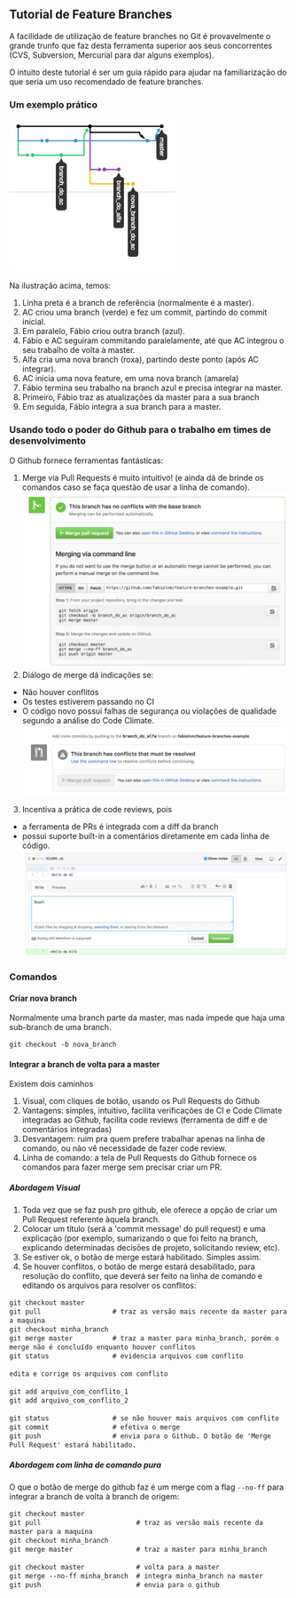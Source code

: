 ## Tutorial de Feature Branches

A facilidade de utilização de feature branches no Git é provavelmente o grande trunfo que faz desta ferramenta superior aos seus concorrentes (CVS, Subversion, Mercurial para dar alguns exemplos). 

O intuito deste tutorial é ser um guia rápido para ajudar na familiarização do que seria um uso recomendado de feature branches.

### Um exemplo prático

<img width="300" alt="exemplo" src="https://github.com/fabiolnm/feature-branches-example/blob/tutorial/images/grafico_de_rede.png?raw=true">

Na ilustração acima, temos:

1. Linha preta é a branch de referência (normalmente é a master).
2. AC criou uma branch (verde) e fez um commit, partindo do commit inicial.
3. Em paralelo, Fábio criou outra branch (azul).
4. Fábio e AC seguiram commitando paralelamente, até que AC integrou o seu trabalho de volta à master.
5. Alfa cria uma nova branch (roxa), partindo deste ponto (após AC integrar).
6. AC inicia uma nova feature, em uma nova branch (amarela)
7. Fábio termina seu trabalho na branch azul e precisa integrar na master.
 1. Primeiro, Fábio traz as atualizações da master para a sua branch
 2. Em seguida, Fábio integra a sua branch para a master.

### Usando todo o poder do Github para o trabalho em times de desenvolvimento

O Github fornece ferramentas fantásticas:

1. Merge via Pull Requests é muito intuitivo! (e ainda dá de brinde os comandos caso se faça questão de usar a linha de comando).
<br><img width="500" alt="exemplo" src="https://github.com/fabiolnm/feature-branches-example/blob/tutorial/images/comandos_de_merge.png?raw=true">
2. Diálogo de merge dá indicações se:
 * Não houver conflitos
 * Os testes estiverem passando no CI
 * O código novo possui falhas de segurança ou violações de qualidade segundo a análise do Code Climate. <img width="500" alt="exemplo" src="https://github.com/fabiolnm/feature-branches-example/blob/tutorial/images/ferramentas_de_integracao_continua_integradas_no_pull_request.png?raw=true">
3. Incentiva a prática de code reviews, pois 
  * a ferramenta de PRs é integrada com a diff da branch
  * possui suporte built-in a comentários diretamente em cada linha de código. <img width="500" alt="exemplo" src="https://github.com/fabiolnm/feature-branches-example/blob/tutorial/images/ferramentas_de_diff_e_review.png?raw=true">

### Comandos

#### Criar nova branch

Normalmente uma branch parte da master, mas nada impede que haja uma sub-branch de uma branch.

```
git checkout -b nova_branch
```

#### Integrar a branch de volta para a master

Existem dois caminhos
 1. Visual, com cliques de botão, usando os Pull Requests do Github
  1. Vantagens: simples, intuitivo, facilita verificações de CI e Code Climate integradas ao Github, facilita code reviews (ferramenta de diff e de comentários integradas)
  2. Desvantagem: ruim pra quem prefere trabalhar apenas na linha de comando, ou não vê necessidade de fazer code review.
 2. Linha de comando: a tela de Pull Requests do Github fornece os comandos para fazer merge sem precisar criar um PR.

##### Abordagem Visual
1. Toda vez que se faz push pro github, ele oferece a opção de criar um Pull Request referente àquela branch.<br>
2. Colocar um título (será a 'commit message' do pull request) e uma explicação (por exemplo, sumarizando o que foi feito na branch, explicando determinadas decisões de projeto, solicitando review, etc).
3. Se estiver ok, o botão de merge estará habilitado. Simples assim.
4. Se houver conflitos, o botão de merge estará desabilitado, para resolução do conflito, que deverá ser feito na linha de comando e editando os arquivos para resolver os conflitos:

```
git checkout master
git pull                  # traz as versão mais recente da master para a maquina
git checkout minha_branch
git merge master          # traz a master para minha_branch, porém o merge não é concluído enquanto houver conflitos
git status                # evidencia arquivos com conflito

edita e corrige os arquivos com conflito

git add arquivo_com_conflito_1
git add arquivo_com_conflito_2

git status                # se não houver mais arquivos com conflito
git commit                # efetiva o merge
git push                  # envia para o Github. O botão de 'Merge Pull Request' estará habilitado.
```

##### Abordagem com linha de comando pura

O que o botão de merge do github faz é um merge com a flag ```--no-ff``` para integrar a branch de volta à branch de origem:

```
git checkout master
git pull                        # traz as versão mais recente da master para a maquina
git checkout minha_branch
git merge master                # traz a master para minha_branch

git checkout master             # volta para a master
git merge --no-ff minha_branch  # integra minha_branch na master
git push                        # envia para o github
```
